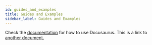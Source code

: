 ```yaml
---
id: guides_and_examples
title: Guides and Examples
sidebar_label: Guides and Examples
---
```


Check the [documentation](https://docusaurus.io) for how to use Docusaurus.
This is a link to [another document.](overview.md)